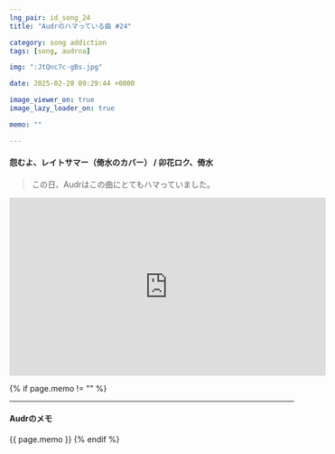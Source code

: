 ```yaml
---
lng_pair: id_song_24
title: "Audrのハマっている曲 #24"

category: song addiction
tags: [song, audrna]

img: ":JtQnc7c-gBs.jpg"

date: 2025-02-20 09:29:44 +0800

image_viewer_on: true
image_lazy_loader_on: true

memo: ""

---
```


<!-- outline-start -->
#### 怨むよ、レイトサマー（倚水のカバー） / 卯花ロク、倚水
<!-- outline-end -->

> この日、Audrはこの曲にとてもハマっていました。

<iframe
  width="560"
  height="315"
  src="https://www.youtube.com/embed/JtQnc7c-gBs"
  title="YouTube video player"
  frameborder="0"
  allow="accelerometer; clipboard-write; encrypted-media; gyroscope; picture-in-picture; web-share"
  referrerpolicy="strict-origin-when-cross-origin"
  allowfullscreen
  data-align="center"
></iframe>

{% if page.memo != "" %}
<hr>

#### Audrのメモ

{{ page.memo }}
{% endif %}

